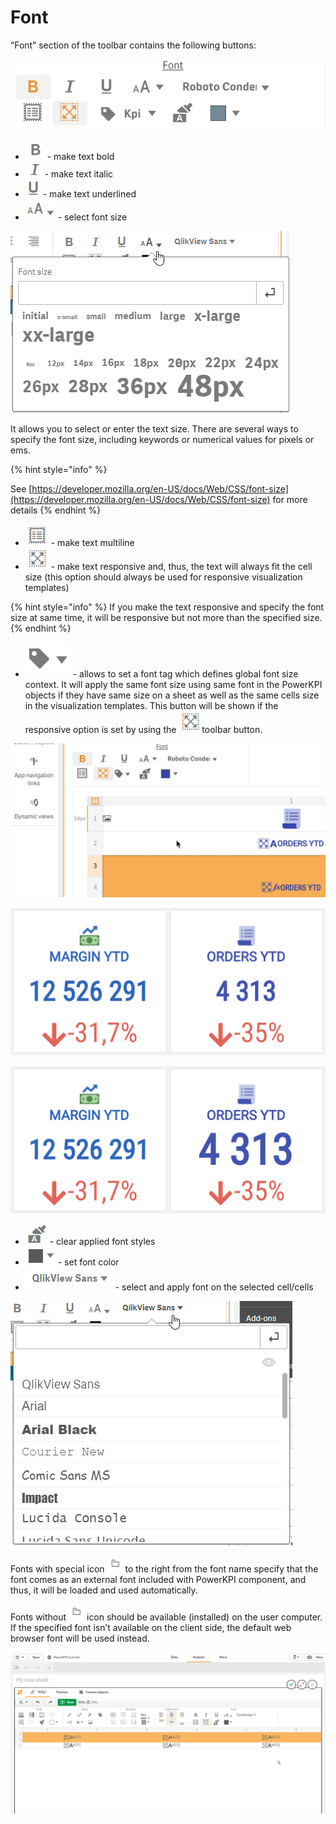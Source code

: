 # Font

“Font” section of the toolbar contains the following buttons:

![](../.gitbook/assets/fonttools.png)

* ![](../.gitbook/assets/image%20%2834%29.png) - make text bold
* ![](../.gitbook/assets/image%20%2888%29.png) - make text italic
* ![](../.gitbook/assets/image%20%28101%29.png) - make text underlined
* ![](../.gitbook/assets/image%20%281%29.png) - select font size

![](../.gitbook/assets/fontsize.png)

It allows you to select or enter the text size. There are several ways to specify the font size, including keywords or numerical values for pixels or ems.

{% hint style="info" %}

See [https://developer.mozilla.org/en-US/docs/Web/CSS/font-size](https://developer.mozilla.org/en-US/docs/Web/CSS/font-size) for more details
{% endhint %}

* ![](../.gitbook/assets/image%20%2866%29.png) - make text multiline
* ![](../.gitbook/assets/image%20%2889%29.png) - make text responsive and, thus, the text will always fit the cell size \(this option should always be used for responsive visualization templates\)

{% hint style="info" %}
If you make the text responsive and specify the font size at same time, it will be responsive but not more than the specified size.
{% endhint %}

* ![](../.gitbook/assets/fonttag.png) - allows to set a font tag which defines global font size context. It will apply the same font size using same font in the PowerKPI objects if they have same size on a sheet as well as  the same cells size in the visualization templates. This button will be shown if the responsive option is set by using the ![](../.gitbook/assets/image%20%2889%29.png)toolbar button.

![](../.gitbook/assets/fonttags.gif)

![Same font size when font tags have been applied on the Margin YTD and Orders YTD KPIs](../.gitbook/assets/samefontsize.png)

![Different font size without font tags](../.gitbook/assets/differentfontsize.png)

* ![](../.gitbook/assets/image%20%2872%29.png) - clear applied font styles
* ![](../.gitbook/assets/image%20%28132%29.png) - set font color
* ![](../.gitbook/assets/image%20%28149%29.png) - select and apply font on the selected cell/cells

![](../.gitbook/assets/fonts.png)

Fonts with special icon ![](../.gitbook/assets/image%20%2884%29.png) to the right from the font name specify that the font comes as an external font included with PowerKPI component, and thus, it will be loaded and used automatically.

Fonts without ![](../.gitbook/assets/image%20%2884%29.png) icon should be available \(installed\) on the user computer. If the specified font isn’t available on the client side, the default web browser font will be used instead.

![](../.gitbook/assets/2019-04-02_14-22-27.gif)



